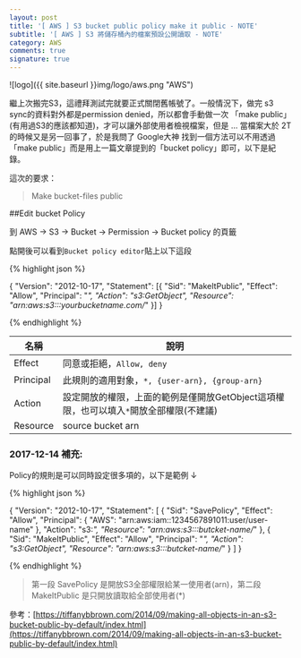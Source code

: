 ```yaml
---
layout: post
title: '[ AWS ] S3 bucket public policy make it public - NOTE'
subtitle: '[ AWS ] S3 將儲存桶內的檔案預設公開讀取 - NOTE'
category: AWS
comments: true
signature: true
---
```


![logo]({{ site.baseurl }}img/logo/aws.png "AWS")

<div class="message">
    繼上次搬完S3，這禮拜測試完就要正式關閉舊帳號了。一般情況下，做完 s3 sync的資料對外都是permission denied，所以都會手動做一次 「make public」 (有用過S3的應該都知道)，才可以讓外部使用者檢視檔案，但是 ... 當檔案大於 2T 的時候又是另一回事了，於是我問了 Google大神 找到一個方法可以不用透過「make public」而是用上一篇文章提到的「bucket policy」即可，以下是紀錄。
</div>

這次的要求：

 > Make bucket-files public

##Edit bucket Policy

到 AWS -> S3 -> Bucket -> Permission -> Bucket policy 的頁籤

點開後可以看到`Bucket policy editor`貼上以下這段

{% highlight json %}

{
  "Version": "2012-10-17",
  "Statement": [{
        "Sid": "MakeItPublic",
        "Effect": "Allow",
        "Principal": "*", 
        "Action": "s3:GetObject",
        "Resource": "arn:aws:s3:::yourbucketname.com/*"
    }]
}

{% endhighlight %}

| 名稱 | 說明 |
|-------|--------|
| Effect | 同意或拒絕，`Allow, deny` |
| Principal | 此規則的適用對象，`*, {user-arn}, {group-arn}` |
| Action | 設定開放的權限，上面的範例是僅開放GetObject這項權限，也可以填入`*`開放全部權限(不建議) |
| Resource | source bucket arn |

### 2017-12-14 補充:

Policy的規則是可以同時設定很多項的，以下是範例 ↓

{% highlight json %}

{
    "Version": "2012-10-17",
    "Statement": [
        {
            "Sid": "SavePolicy",
            "Effect": "Allow",
            "Principal": {
                "AWS": "arn:aws:iam::1234567891011:user/user-name"
            },
            "Action": "s3:*",
            "Resource": "arn:aws:s3:::butcket-name/*"
        },
        {
            "Sid": "MakeItPublic",
            "Effect": "Allow",
            "Principal": "*",
            "Action": "s3:GetObject",
            "Resource": "arn:aws:s3:::butcket-name/*"
        }
    ]
}

{% endhighlight %}

 > 第一段 SavePolicy 是開放S3全部權限給某一使用者(arn)，第二段 MakeItPublic 是只開放讀取給全部使用者(*)

參考：[https://tiffanybbrown.com/2014/09/making-all-objects-in-an-s3-bucket-public-by-default/index.html](https://tiffanybbrown.com/2014/09/making-all-objects-in-an-s3-bucket-public-by-default/index.html)